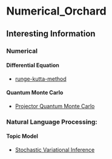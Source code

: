 # Numerical_Orchard


## Interesting Information

### Numerical
#### Differential Equation
* [runge-kutta-method](http://www.thekoga.com/research-and-academics/differential-equations-and-the-runge-kutta-method/)
#### Quantum Monte Carlo
* [Projector Quantum Monte Carlo](http://iopscience.iop.org/article/10.1088/1367-2630/15/7/073048/pdf)

### Natural Language Processing:

#### Topic Model
* [Stochastic Variational Inference](http://www.columbia.edu/~jwp2128/Papers/HoffmanBleiWangPaisley2013.pdf)

